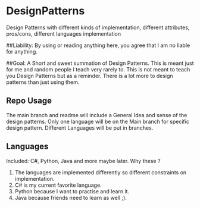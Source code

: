 # DesignPatterns
Design Patterns with different kinds of implementation, different attributes, pros/cons, different languages implementation

##Liability: 
By using or reading anything here, you agree that I am no liable for anything.

##Goal: 
    A Short and sweet summation of Design Patterns. This is meant just for me and random people I teach very rarely to. 
    This is not meant to teach you Design Patterns but as a reminder. There is a lot more to design patterns than just using them.
    
    
## Repo Usage
The main branch and readme will include a General Idea and sense of the design patterns. 
Only one language will be on the Main branch for specific design pattern. Different Languages will be put in branches.

## Languages
Included: C#, Python, Java and more maybe later.
Why these ? 
1. The languages are implemented differently so different constraints on implementation.
2. C# is my current favorite language.
3. Python because I want to practise and learn it.
4. Java because friends need to learn as well ;).
